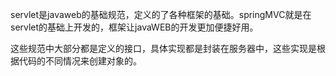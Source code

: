servlet是javaweb的基础规范，定义的了各种框架的基础。springMVC就是在servlet的基础上开发的，框架让javaWEB的开发更加便捷好用。

这些规范中大部分都是定义的接口，具体实现都是封装在服务器中，这些实现是根据代码的不同情况来创建对象的。